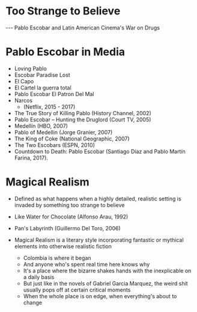 # Too Strange to Believe
--- Pablo Escobar and Latin American Cinema's War on Drugs

# Pablo Escobar in Media
- Loving Pablo
- Escobar Paradise Lost
- El Capo
- El Cartel la guerra total
- Pablo Escobar El Patron Del Mal
- Narcos
	- (Netflix, 2015 - 2017)
- The True Story of Killing Pablo (History Channel, 2002) 
- Pablo Escobar – Hunting the Druglord (Court TV, 2005)  
- Medellín (HBO, 2007)  
- Pablo of Medellin (Jorge Granier, 2007)  
- The King of Coke (National Geographic, 2007)  
- The Two Escobars (ESPN, 2010)  
- Countdown to Death: Pablo Escobar (Santiago Díaz and Pablo Martín Farina, 2017).

# Magical Realism
- Defined as what happens when a highly detailed, realistic setting is invaded by something too strange to believe

- Like Water for Chocolate (Alfonso Arau, 1992)
- Pan's Labyrinth (Guillermo Del Toro, 2006)

- Magical Realism is a literary style incorporating fantastic or mythical elements into otherwise realistic fiction
	- Colombia is where it began
	- And anyone who's spent real time here knows why
	- It's a place where the bizarre shakes hands with the inexplicable on a daily basis
	- But just like in the novels of Gabriel Garcia Marquez, the weird shit usually pops off at certain critical moments
	- When the whole place is on edge, when everything's about to change